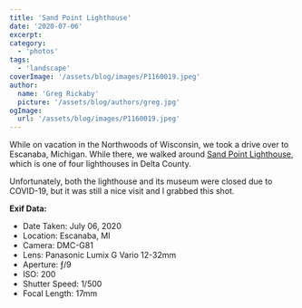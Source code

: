 ```yaml
---
title: 'Sand Point Lighthouse'
date: '2020-07-06'
excerpt:
category:
  - 'photos'
tags:
  - 'landscape'
coverImage: '/assets/blog/images/P1160019.jpeg'
author:
  name: 'Greg Rickaby'
  picture: '/assets/blog/authors/greg.jpg'
ogImage:
  url: '/assets/blog/images/P1160019.jpeg'
---
```


While on vacation in the Northwoods of Wisconsin, we took a drive over to Escanaba, Michigan. While there, we walked around [Sand Point Lighthouse](https://en.wikipedia.org/wiki/Sand_Point_Light), which is one of four lighthouses in Delta County.

Unfortunately, both the lighthouse and its museum were closed due to COVID-19, but it was still a nice visit and I grabbed this shot.

**Exif Data:**

- Date Taken: July 06, 2020
- Location: Escanaba, MI
- Camera: DMC-G81
- Lens: Panasonic Lumix G Vario 12-32mm
- Aperture: ƒ/9
- ISO: 200
- Shutter Speed: 1/500
- Focal Length: 17mm
